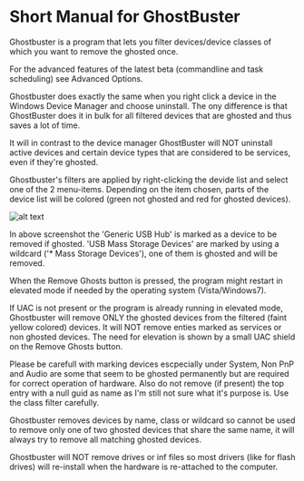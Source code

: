 # Short Manual for GhostBuster

Ghostbuster is a program that lets you filter devices/device classes of which you want to remove the ghosted once.

For the advanced features of the latest beta (commandline and task scheduling) see Advanced Options.

Ghostbuster does exactly the same when you right click a device in the Windows Device Manager and choose uninstall. The ony difference is that GhostBuster does it in bulk for all filtered devices that are ghosted and thus saves a lot of time.

It will in contrast to the device manager GhostBuster will NOT uninstall active devices and certain device types that are considered to be services, even if they're ghosted.

Ghostbuster's filters are applied by right-clicking the devide list and select one of the 2 menu-items. Depending on the item chosen, parts of the device list will be colored (green not ghosted and red for ghosted devices).

![alt text](http://i.imgur.com/5cOXGAG.png "Logo Title Text 1")

In above screenshot the 'Generic USB Hub' is marked as a device to be removed if ghosted.
'USB Mass Storage Devices' are marked by using a wildcard ('* Mass Storage Devices'),
one of them is ghosted and will be removed.

When the Remove Ghosts button is pressed, the program might restart in elevated mode if needed by the operating system (Vista/Windows7).

If UAC is not present or the program is already running in elevated mode, Ghostbuster will remove ONLY the ghosted devices from the filtered (faint yellow colored) devices. It will NOT remove enties marked as services or non ghosted devices. The need for elevation is shown by a small UAC shield on the Remove Ghosts button.

Please be carefull with marking devices escpecially under System, Non PnP and Audio are some that seem to be ghosted permanently but are required for correct operation of hardware. Also do not remove (if present) the top entry with a null guid as name as I'm still not sure what it's purpose is. Use the class filter carefully.

Ghostbuster removes devices by name, class or wildcard so cannot be used to remove only one of two ghosted devices that share the same name, it will always try to remove all matching ghosted devices.

Ghostbuster will NOT remove drives or inf files so most drivers (like for flash drives) will re-install when the hardware is re-attached to the computer.
